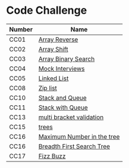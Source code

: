 # Code Challenge

| Number | Name                                                                                                                                                                         |
| ------ | ---------------------------------------------------------------------------------------------------------------------------------------------------------------------------- |
| CC01   | [Array Reverse](https://amarh-ayman.github.io/401_data-structures-and-algorithms/array_reverse/array_reverse)                                                                |
| CC02   | [Array Shift](https://amarh-ayman.github.io/401_data-structures-and-algorithms/array-shift/array_shift)                                                                      |
| CC03   | [Array Binary Search](https://amarh-ayman.github.io/401_data-structures-and-algorithms/array-binary-search/array_binary_search)                                              |
| CC04   | [Mock Interviews](https://docs.google.com/spreadsheets/d/1_rSpQvQch8V333JayCRYhwW2f613ist_aUSOiFegEEg/edit?usp=sharing)                                                      |
| CC05   | [Linked List](https://amarh-ayman.github.io/401_data-structures-and-algorithms/Data-Structures/linked-list/linked_list)                                                      |
| CC08   | [Zip list](https://amarh-ayman.github.io/401_data-structures-and-algorithms/Data-Structures/challenges/ll_zip/LL_zip)                                                        |
| CC10   | [Stack and Queue](https://amarh-ayman.github.io/401_data-structures-and-algorithms/Data-Structures/challenges/stacks_and_queues/stacksAndQueue)                              |
| CC11   | [Stack with Queue](https://amarh-ayman.github.io/401_data-structures-and-algorithms/Data-Structures/challenges/queueWithStacks/queue_with_stacks)                            |
| CC13   | [multi bracket validation](https://amarh-ayman.github.io/401_data-structures-and-algorithms/Data-Structures/challenges/multi_bracket_validation/multi_bracket_validation.py) |
| CC15   | [trees](https://amarh-ayman.github.io/401_data-structures-and-algorithms/Data-Structures/trees/readmeFiles/tree)                                                             |
| CC16   | [Maximum Number in the tree](https://amarh-ayman.github.io/401_data-structures-and-algorithms/Data-Structures/trees/readmeFiles/maximumNumber)                               |
| CC16   | [Breadth First Search Tree](https://amarh-ayman.github.io/401_data-structures-and-algorithms/Data-Structures/trees/readmeFiles/breadthFirst)                                 |
| CC17   | [Fizz Buzz](https://amarh-ayman.github.io/401_data-structures-and-algorithms/Data-Structures/trees/readmeFiles/FizzBuzz)                                                     |
